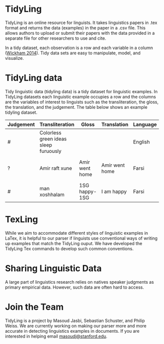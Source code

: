# TidyLing

TidyLing is an online resource for linguists. It takes linguistics papers in .tex format and returns the data (examples) in the paper in a .csv file. This allows authors to upload or submit their papers with the data provided in a separate file for other researchers to use and cite.

In a tidy dataset, each observation is a row and each variable in a column ([Wickham 2014](http://vita.had.co.nz/papers/tidy-data.html)). Tidy data sets are easy to manipulate, model, and visualize.

# TidyLing data

Tidy linguistic data (tidyling data) is a tidy dataset for linguistic examples. In TidyLing datasets each linguistic example occupies a row and the columns are the variables of interest to linguists such as the transliteration, the gloss, the translation, and the judgement. The table below shows an example tidyling dataset.

| Judgement | Transliteration | Gloss | Translation | Language | Context | Source | document name | tags | notes | 
|------|---------|-------------|-----|--------|-------|-------|-------|-------|------ |
| # | Colorless green ideas sleep furuously| | | English | | Chomsky (1957) | chomskynoam1957.tex | | | 
| ? | Amir raft xune | Amir went home | Amir went home | Farsi | | Jasbi (2017) | jasbi2017.tex |farsi, word order|this is a made up example |
| # | man xoshhalam| 1SG happy-1SG | I am happy | Farsi | Writing a linguistics paper| Jasbi (2017) | jasbi2017.tex | farsi, adjective, | |

# TexLing

While we aim to accommodate different styles of linguistic examples in LaTex, it is helpful to our parser if linguists use conventional ways of writing up examples that match the TidyLing ouput. We have developed the TidyLing Tex commands to develop such common conventions.

# Sharing Linguistic Data

A large part of linguistics research relies on natives speaker judgments as primary empirical data. However, such data are often hard to access. 

# Join the Team

TidyLing is a project by Masoud Jasbi, Sebastian Schuster, and Philip Weiss. We are currently working on making our parser more and more accurate in detecting linguistics examples in documents. If you are interested in helping email masoudj@stanford.edu.
